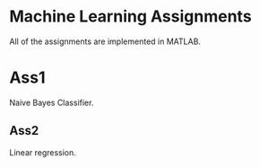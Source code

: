 # Machine Learning Assignments 
All of the assignments are implemented in MATLAB.
# Ass1
Naive Bayes Classifier.
## Ass2
Linear regression.
